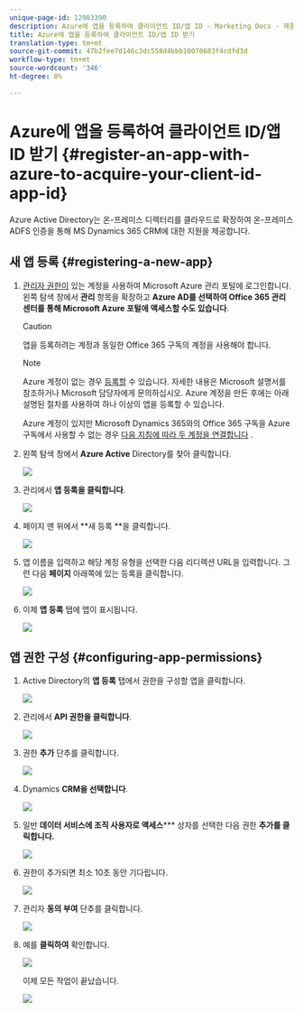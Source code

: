 ```yaml
---
unique-page-id: 12983390
description: Azure에 앱을 등록하여 클라이언트 ID/앱 ID - Marketing Docs - 제품 설명서
title: Azure에 앱을 등록하여 클라이언트 ID/앱 ID 받기
translation-type: tm+mt
source-git-commit: 47b2fee7d146c3dc558d4bbb10070683f4cdfd3d
workflow-type: tm+mt
source-wordcount: '346'
ht-degree: 0%

---
```



# Azure에 앱을 등록하여 클라이언트 ID/앱 ID 받기 {#register-an-app-with-azure-to-acquire-your-client-id-app-id}

Azure Active Directory는 온-프레미스 디렉터리를 클라우드로 확장하여 온-프레미스 ADFS 인증을 통해 MS Dynamics 365 CRM에 대한 지원을 제공합니다.

## 새 앱 등록 {#registering-a-new-app}

1. [관리자 권한이](http://manage.windowsazure.com/) 있는 계정을 사용하여 Microsoft Azure 관리 포털에 로그인합니다. 왼쪽 탐색 창에서 **관리** 항목을 확장하고 **Azure AD를 선택하여 Office 365 관리 센터를 통해 Microsoft Azure 포털에 액세스할 수도 있습니다**.

   >[!CAUTION]
   >
   >앱을 등록하려는 계정과 동일한 Office 365 구독의 계정을 사용해야 합니다.

   >[!NOTE]
   >
   >Azure 계정이 없는 경우 [등록할](https://azure.microsoft.com/en-us/free/) 수 있습니다. 자세한 내용은 Microsoft 설명서를 참조하거나 Microsoft 담당자에게 문의하십시오. Azure 계정을 만든 후에는 아래 설명된 절차를 사용하여 하나 이상의 앱을 등록할 수 있습니다.
   >
   >
   >Azure 계정이 있지만 Microsoft Dynamics 365와의 Office 365 구독을 Azure 구독에서 사용할 수 없는 경우 [다음 지침에 따라 두 계정을 연결합니다](https://msdn.microsoft.com/office/office365/howto/setup-development-environment#bk_CreateAzureSubscription) .

1. 왼쪽 탐색 창에서 **Azure Active** Directory를 찾아 클릭합니다.

   ![](assets/two.png)

1. 관리에서 **앱 등록을 클릭합니다**.

   ![](assets/three.png)

1. 페이지 맨 위에서 **새 등록 **을 클릭합니다.

   ![](assets/four.png)

1. 앱 이름을 입력하고 해당 계정 유형을 선택한 다음 리디렉션 URL을 입력합니다. 그런 다음 **페이지** 아래쪽에 있는 등록을 클릭합니다.

   ![](assets/five.png)

1. 이제 **앱 등록** 탭에 앱이 표시됩니다.

   ![](assets/six.png)

## 앱 권한 구성 {#configuring-app-permissions}

1. Active Directory의 **앱 등록** 탭에서 권한을 구성할 앱을 클릭합니다.

   ![](assets/seven.png)

1. 관리에서 **API 권한을 클릭합니다**.

   ![](assets/eight.png)

1. 권한 **추가** 단추를 클릭합니다.

   ![](assets/nine.png)

1. Dynamics **CRM을 선택합니다**.

   ![](assets/ten.png)

1. 일반 **데이터 서비스에 조직 사용자로 액세스***** 상자를 선택한 다음 권한 **추가를 클릭합니다.**

   ![](assets/eleven.png)

1. 권한이 추가되면 최소 10초 동안 기다립니다.

   ![](assets/twelve.png)

1. 관리자 **동의 부여** 단추를 클릭합니다.

   ![](assets/thirteen.png)

1. 예를 **클릭하여** 확인합니다.

   ![](assets/fourteen.png)

   이제 모든 작업이 끝났습니다.

   ![](assets/fifteen.png)

